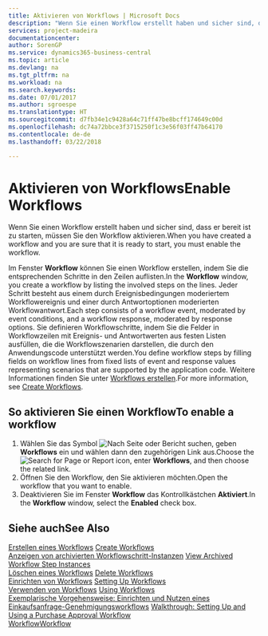 ```yaml
---
title: Aktivieren von Workflows | Microsoft Docs
description: "Wenn Sie einen Workflow erstellt haben und sicher sind, dass er bereit ist zu starten, müssen Sie den Workflow aktivieren."
services: project-madeira
documentationcenter: 
author: SorenGP
ms.service: dynamics365-business-central
ms.topic: article
ms.devlang: na
ms.tgt_pltfrm: na
ms.workload: na
ms.search.keywords: 
ms.date: 07/01/2017
ms.author: sgroespe
ms.translationtype: HT
ms.sourcegitcommit: d7fb34e1c9428a64c71ff47be8bcff174649c00d
ms.openlocfilehash: dc74a72bbce3f3715250f1c3e56f03ff47b64170
ms.contentlocale: de-de
ms.lasthandoff: 03/22/2018

---
```

# <a name="enable-workflows"></a><span data-ttu-id="f185a-103">Aktivieren von Workflows</span><span class="sxs-lookup"><span data-stu-id="f185a-103">Enable Workflows</span></span>
<span data-ttu-id="f185a-104">Wenn Sie einen Workflow erstellt haben und sicher sind, dass er bereit ist zu starten, müssen Sie den Workflow aktivieren.</span><span class="sxs-lookup"><span data-stu-id="f185a-104">When you have created a workflow and you are sure that it is ready to start, you must enable the workflow.</span></span>  

 <span data-ttu-id="f185a-105">Im Fenster **Workflow** können Sie einen Workflow erstellen, indem Sie die entsprechenden Schritte in den Zeilen auflisten.</span><span class="sxs-lookup"><span data-stu-id="f185a-105">In the **Workflow** window, you create a workflow by listing the involved steps on the lines.</span></span> <span data-ttu-id="f185a-106">Jeder Schritt besteht aus einem durch Ereignisbedingungen moderiertem Workflowereignis und einer durch Antwortoptionen moderierten Workflowantwort.</span><span class="sxs-lookup"><span data-stu-id="f185a-106">Each step consists of a workflow event, moderated by event conditions, and a workflow response, moderated by response options.</span></span> <span data-ttu-id="f185a-107">Sie definieren Workflowschritte, indem Sie die Felder in Workflowzeilen mit Ereignis- und Antwortwerten aus festen Listen ausfüllen, die die Workflowszenarien darstellen, die durch den Anwendungscode unterstützt werden.</span><span class="sxs-lookup"><span data-stu-id="f185a-107">You define workflow steps by filling fields on workflow lines from fixed lists of event and response values representing scenarios that are supported by the application code.</span></span> <span data-ttu-id="f185a-108">Weitere Informationen finden Sie unter [Workflows erstellen](across-how-to-create-workflows.md).</span><span class="sxs-lookup"><span data-stu-id="f185a-108">For more information, see [Create Workflows](across-how-to-create-workflows.md).</span></span>  

## <a name="to-enable-a-workflow"></a><span data-ttu-id="f185a-109">So aktivieren Sie einen Workflow</span><span class="sxs-lookup"><span data-stu-id="f185a-109">To enable a workflow</span></span>  
1.  <span data-ttu-id="f185a-110">Wählen Sie das Symbol ![Nach Seite oder Bericht suchen](media/ui-search/search_small.png "Symbol Nach Seite oder Bericht suchen"), geben **Workflows** ein und wählen dann den zugehörigen Link aus.</span><span class="sxs-lookup"><span data-stu-id="f185a-110">Choose the ![Search for Page or Report](media/ui-search/search_small.png "Search for Page or Report icon") icon, enter **Workflows**, and then choose the related link.</span></span>  
2.  <span data-ttu-id="f185a-111">Öffnen Sie den Workflow, den Sie aktivieren möchten.</span><span class="sxs-lookup"><span data-stu-id="f185a-111">Open the workflow that you want to enable.</span></span>  
3.  <span data-ttu-id="f185a-112">Deaktivieren Sie im Fenster **Workflow** das Kontrollkästchen **Aktiviert**.</span><span class="sxs-lookup"><span data-stu-id="f185a-112">In the **Workflow** window, select the **Enabled** check box.</span></span>  

## <a name="see-also"></a><span data-ttu-id="f185a-113">Siehe auch</span><span class="sxs-lookup"><span data-stu-id="f185a-113">See Also</span></span>  
 <span data-ttu-id="f185a-114">[Erstellen eines Workflows](across-how-to-create-workflows.md) </span><span class="sxs-lookup"><span data-stu-id="f185a-114">[Create Workflows](across-how-to-create-workflows.md) </span></span>  
 <span data-ttu-id="f185a-115">[Anzeigen von archivierten Workflowschritt-Instanzen](across-how-to-view-archived-workflow-step-instances.md) </span><span class="sxs-lookup"><span data-stu-id="f185a-115">[View Archived Workflow Step Instances](across-how-to-view-archived-workflow-step-instances.md) </span></span>  
 <span data-ttu-id="f185a-116">[Löschen eines Workflows](across-how-to-delete-workflows.md) </span><span class="sxs-lookup"><span data-stu-id="f185a-116">[Delete Workflows](across-how-to-delete-workflows.md) </span></span>  
 <span data-ttu-id="f185a-117">[Einrichten von Workflows](across-set-up-workflows.md) </span><span class="sxs-lookup"><span data-stu-id="f185a-117">[Setting Up Workflows](across-set-up-workflows.md) </span></span>  
 <span data-ttu-id="f185a-118">[Verwenden von Workflows](across-use-workflows.md) </span><span class="sxs-lookup"><span data-stu-id="f185a-118">[Using Workflows](across-use-workflows.md) </span></span>  
 <span data-ttu-id="f185a-119">[Exemplarische Vorgehensweise: Einrichten und Nutzen eines Einkaufsanfrage-Genehmigungsworkflows](walkthrough-setting-up-and-using-a-purchase-approval-workflow.md) </span><span class="sxs-lookup"><span data-stu-id="f185a-119">[Walkthrough: Setting Up and Using a Purchase Approval Workflow](walkthrough-setting-up-and-using-a-purchase-approval-workflow.md) </span></span>  
 [<span data-ttu-id="f185a-120">Workflow</span><span class="sxs-lookup"><span data-stu-id="f185a-120">Workflow</span></span>](across-workflow.md)   

